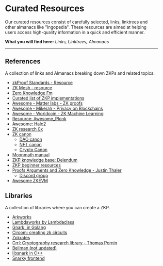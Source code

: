 # Curated Resources

Our curated resources consist of carefully selected, links, linktrees and other almanacs like "Ingopedia". These resources are aimed at helping users access high-quality information in a quick and efficient manner.

**What you will find here:** _Links, Linktrees, Almanacs_

---

## References

A collection of links and Almanacs breaking down ZKPs and related topics.

- [zkProof Standards - Resource](https://zkproof.org/blog/)
- [ZK Mesh - resource](https://zkmesh.substack.com)
- [Zero Knowledge Fm](https://www.youtube.com/@zeroknowledgefm/featured)
- [Curated list of ZKP implementations](https://zkp.science)
- [Awesome - Matter labs - ZK proofs](https://github.com/matter-labs/awesome-zero-knowledge-proofs)
- [Awesome - Mikerah - Privacy on Blockchains](https://github.com/Mikerah/awesome-privacy-on-blockchains)
- [Awesome - Worldcoin - ZK Machine Learning](https://github.com/worldcoin/awesome-zkml)
- [Resource: Awesome_Plonk](https://github.com/Fluidex/awesome-plonk)
- [Awesome: Halo2](https://github.com/adria0/awesome-halo2)
- [ZK research 0x](https://0xst.notion.site/ZK-Research-94ba836c3b2a4e2491a871364ee5b13b)
- [ZK canon](https://a16zcrypto.com/zero-knowledge-canon/)
  - [DAO canon](https://future.com/dao-canon/)
  - [NFT canon](https://future.com/nft-canon/)
  - [Crypto Canon](https://a16z.com/2018/02/10/crypto-readings-resources/)
- [Moonmath manual](https://leastauthority.com/community-matters/moonmath-manual/)
- [ZKP knowledge base: Delendum](https://kb.delendum.xyz)
- [ZKP beginner resources](https://community.zeroknowledge.fm/t/learning-zkps-beginner-resources/302/19)
- [Proofs Arguments and Zero Knowledge - Justin Thaler](https://people.cs.georgetown.edu/jthaler/ProofsArgsAndZK.pdf)
  - [Discord group](https://discord.com/channels/740913612368904192/972174269146611752)
- [Awesome ZKEVM](https://github.com/LuozhuZhang/awesome-zkevm)

## Libraries

A collection of libraries where you can create a ZKP.

- [Arkworks](https://github.com/arkworks-rs)
- [Lambdaworks by Lambdaclass](https://github.com/lambdaclass/lambdaworks)
- [Gnark: in Golang](https://github.com/consensys/gnark)
- [Circom: creating zk circuits](https://github.com/iden3/circom)
- [Zokrates](https://github.com/Zokrates/ZoKrates)
- [Crrl: Cryptography research library - Thomas Pornin](https://github.com/pornin/crrl)
- [Bellman (not updated)](https://github.com/zkcrypto/bellman)
- [libsnark in C++](https://github.com/scipr-lab/libsnark)
- [Snarky frontend](https://github.com/o1-labs/snarky)
